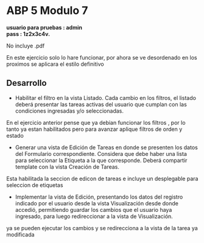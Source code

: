 <h1>ABP 5 Modulo 7</h1>

<b>usuario para pruebas : admin <br/>
pass : 1z2x3c4v.</b>

No incluye .pdf

En este ejercicio solo lo hare funcionar, por ahora se ve desordenado en los proximos se aplicara el estilo definitivo
<h2>Desarrollo</h2>

- Habilitar el filtro en la vista Listado. Cada cambio en los filtros, el listado deberá presentar las
tareas activas del usuario que cumplan con las condiciones ingresadas y/o seleccionadas.

En el ejercicio anterior pense que ya debian funcionar los filtros , por lo tanto ya estan habilitados 
pero para avanzar aplique filtros de orden y estado

- Generar una vista de Edición de Tareas en donde se presenten los datos del Formulario
correspondiente. Considera que debe haber una lista para seleccionar la Etiqueta a la que
corresponde. Deberá compartir template con la vista Creación de Tareas.

Esta habilitada la seccion de edicon de tareas e incluye un desplegable para seleccion de etiquetas 

- Implementar la vista de Edición, presentando los datos del registro indicado por el usuario desde
la vista Visualización desde donde accedió, permitiendo guardar los cambios que el usuario haya
ingresado, para luego redireccionar a la vista de Visualización.

ya se pueden ejecutar los cambios y se redirecciona a la vista de la tarea ya modificada


